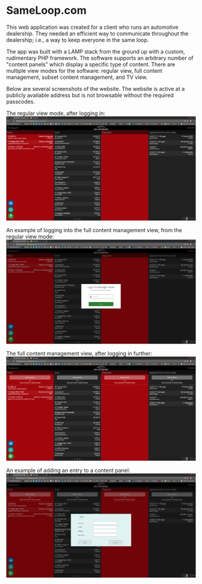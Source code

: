 # SameLoop.com

This web application was created for a client who runs an automotive dealership. They needed an efficient way to communicate throughout the dealership; i.e., a way to keep everyone in the same loop.

The app was built with a LAMP stack from the ground up with a custom, rudimentary PHP framework. The software supports an arbitrary number of "content panels" which display a specific type of content. There are multiple view modes for the software: regular view, full content management, subset content management, and TV view.  

Below are several screenshots of the website. The website is active at a publicly available address but is not browsable without the required passcodes.

The regular view mode, after logging in:
![web_preview][normal_view]

An example of logging into the full content management view, from the regular view mode:
![web_preview][login_example]

The full content management view, after logging in further:
![web_preview][manager_view]

An example of adding an entry to a content panel:
![web_preview][add_entry_example]

[normal_view]: /_material/entres/SameLoop/normal_view.png
[login_example]: /_material/entres/SameLoop/login_example.png
[manager_view]: /_material/entres/SameLoop/manager_view.png
[add_entry_example]: /_material/entres/SameLoop/add_entry_example.png
